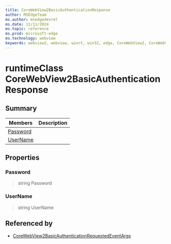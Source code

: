 ```yaml
---
title: CoreWebView2BasicAuthenticationResponse
author: MSEdgeTeam
ms.author: msedgedevrel
ms.date: 11/11/2024
ms.topic: reference
ms.prod: microsoft-edge
ms.technology: webview
keywords: webview2, webview, winrt, win32, edge, CoreWebView2, CoreWebView2Controller, browser control, edge html, CoreWebView2BasicAuthenticationResponse
---
```


# runtimeClass CoreWebView2BasicAuthenticationResponse



## Summary

Members|Description
--|--
[Password](#password) | 
[UserName](#username) | 

## Properties

### Password

>  string Password

### UserName

>  string UserName






## Referenced by

- [CoreWebView2BasicAuthenticationRequestedEventArgs](corewebview2basicauthenticationrequestedeventargs.md)
